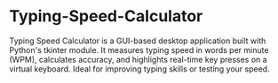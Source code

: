 # Typing-Speed-Calculator
Typing Speed Calculator is a GUI-based desktop application built with Python's tkinter module. It measures typing speed in words per minute (WPM), calculates accuracy, and highlights real-time key presses on a virtual keyboard. Ideal for improving typing skills or testing your speed.
